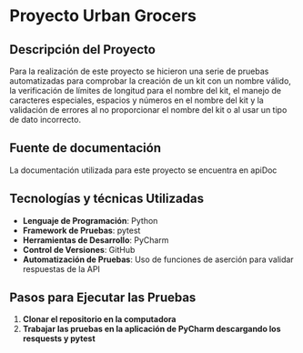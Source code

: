 # Proyecto Urban Grocers 
## Descripción del Proyecto
Para la realización de este proyecto se hicieron una serie de pruebas automatizadas para comprobar la creación de un kit con un nombre válido, la verificación de límites de longitud para el nombre del kit, el manejo de caracteres especiales, espacios y números en el nombre del kit y la validación de errores al no proporcionar el nombre del kit o al usar un tipo de dato incorrecto.

## Fuente de documentación
La documentación utilizada para este proyecto se encuentra en apiDoc

## Tecnologías y técnicas Utilizadas
- **Lenguaje de Programación**: Python
- **Framework de Pruebas**: pytest
- **Herramientas de Desarrollo**: PyCharm
- **Control de Versiones**: GitHub
- **Automatización de Pruebas**: Uso de funciones de aserción para validar respuestas de la API

## Pasos para Ejecutar las Pruebas
1. **Clonar el repositorio en la computadora**
2. **Trabajar las pruebas en la aplicación de PyCharm descargando los resquests y pytest**
